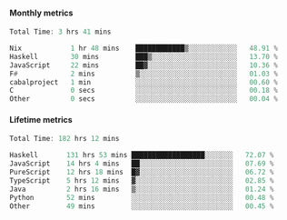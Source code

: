 #### Monthly metrics
<!--START_SECTION:wakamonthly-->

```asm
Total Time: 3 hrs 41 mins

Nix            1 hr 48 mins    ████████████▒░░░░░░░░░░░░   48.91 %
Haskell        30 mins         ███▒░░░░░░░░░░░░░░░░░░░░░   13.70 %
JavaScript     22 mins         ██▓░░░░░░░░░░░░░░░░░░░░░░   10.36 %
F#             2 mins          ▒░░░░░░░░░░░░░░░░░░░░░░░░   01.03 %
cabalproject   1 min           ░░░░░░░░░░░░░░░░░░░░░░░░░   00.60 %
C              0 secs          ░░░░░░░░░░░░░░░░░░░░░░░░░   00.18 %
Other          0 secs          ░░░░░░░░░░░░░░░░░░░░░░░░░   00.04 %
```

<!--END_SECTION:wakamonthly-->
#### Lifetime metrics
<!--START_SECTION:wakalifetime-->

```asm
Total Time: 182 hrs 12 mins

Haskell       131 hrs 53 mins ██████████████████░░░░░░░   72.07 %
JavaScript    14 hrs 4 mins   ██░░░░░░░░░░░░░░░░░░░░░░░   07.69 %
PureScript    12 hrs 18 mins  █▓░░░░░░░░░░░░░░░░░░░░░░░   06.72 %
TypeScript    5 hrs 12 mins   ▓░░░░░░░░░░░░░░░░░░░░░░░░   02.85 %
Java          2 hrs 16 mins   ▒░░░░░░░░░░░░░░░░░░░░░░░░   01.24 %
Python        52 mins         ░░░░░░░░░░░░░░░░░░░░░░░░░   00.48 %
Other         49 mins         ░░░░░░░░░░░░░░░░░░░░░░░░░   00.45 %
```

<!--END_SECTION:wakalifetime-->
